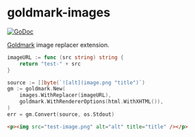 # goldmark-images

[![GoDoc](https://godoc.org/github.com/mdigger/goldmark-images?status.svg)](https://godoc.org/github.com/mdigger/goldmark-images)

[Goldmark](https://github.com/yuin/goldmark) image replacer extension.

```go
imageURL := func (src string) string {
	return "test-" + src
}

source := []byte(`![alt](image.png "title")`)
gm := goldmark.New(
    images.WithReplacer(imageURL),
    goldmark.WithRendererOptions(html.WithXHTML()),
)
err = gm.Convert(source, os.Stdout)
```

```html
<p><img src="test-image.png" alt="alt" title="title" /></p>
```
